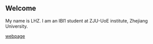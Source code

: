 ## Welcome 

My name is LHZ. 
I am an IBI1 student at ZJU-UoE institute, Zhejiang University.

[webpage](https://c.zju.edu.cn/) 
